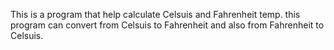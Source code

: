 This is a program that help calculate Celsuis and Fahrenheit temp.
this program can convert from Celsuis to Fahrenheit and also from Fahrenheit to Celsuis.
